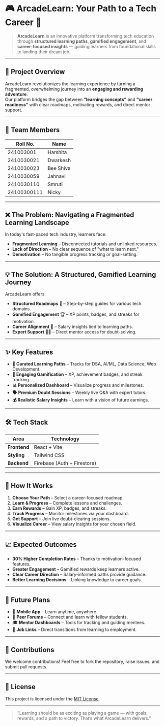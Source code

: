 # 🎮 ArcadeLearn: Your Path to a Tech Career 🚀

> **ArcadeLearn** is an innovative platform transforming tech education through **structured learning paths**, **gamified engagement**, and **career-focused insights** — guiding learners from foundational skills to landing their dream job.

---

## 📖 **Project Overview**
ArcadeLearn revolutionizes the learning experience by turning a fragmented, overwhelming journey into an **engaging and rewarding adventure**.  
Our platform bridges the gap between **"learning concepts"** and **"career readiness"** with clear roadmaps, motivating rewards, and direct mentor support.

---

## 👥 **Team Members**
| Roll No.     | Name        |
|--------------|-------------|
| 241003001    | Harshita    |
| 2410030021   | Dwarkesh    |
| 2410030023   | Bee Shiva   |
| 2410030059   | Jahnavi     |
| 2410030110   | Smruti      |
| 24100300111  | Nicky       |

---

## ❌ **The Problem**: Navigating a Fragmented Learning Landscape
In today's fast-paced tech industry, learners face:
- **Fragmented Learning** – Disconnected tutorials and unlinked resources.
- **Lack of Direction** – No clear sequence of "what to learn next."
- **Demotivation** – No tangible progress tracking or goal-setting.

---

## 💡 **The Solution**: A Structured, Gamified Learning Journey
ArcadeLearn offers:
- **Structured Roadmaps** 📍 – Step-by-step guides for various tech domains.
- **Gamified Engagement** 🏆 – XP points, badges, and streaks for motivation.
- **Career Alignment** 💼 – Salary insights tied to learning paths.
- **Expert Support** 👩‍🏫 – Direct mentor access for doubt-solving.

---

## ✨ **Key Features**
- **🎯 Curated Learning Paths** – Tracks for DSA, AI/ML, Data Science, Web Development.
- **🏅 Engaging Gamification** – XP, achievement badges, and streak tracking.
- **📊 Personalized Dashboard** – Visualize progress and milestones.
- **🗣 Premium Doubt Sessions** – Weekly live Q&A with expert tutors.
- **💰 Realistic Salary Insights** – Learn with a vision of future earnings.

---

## 🛠 **Tech Stack**
| Area       | Technology |
|------------|------------|
| **Frontend** | React + Vite |
| **Styling**  | Tailwind CSS |
| **Backend**  | Firebase (Auth + Firestore) |

---

## 🔄 **How It Works**
1. **Choose Your Path** – Select a career-focused roadmap.
2. **Learn & Progress** – Complete lessons and challenges.
3. **Earn Rewards** – Gain XP, badges, and streaks.
4. **Track Progress** – Monitor milestones via your dashboard.
5. **Get Support** – Join live doubt-clearing sessions.
6. **Visualize Career** – View salary insights for your chosen field.

---

## 📈 **Expected Outcomes**
- **30% Higher Completion Rates** – Thanks to motivation-focused features.
- **Greater Engagement** – Gamified rewards keep learners active.
- **Clear Career Direction** – Salary-informed paths provide guidance.
- **Better Learning Decisions** – Linking knowledge to career goals.

---

## 🚀 **Future Plans**
- 📱 **Mobile App** – Learn anytime, anywhere.
- 👥 **Peer Forums** – Connect and learn with fellow students.
- 🎓 **Mentor Dashboards** – Tools for tracking and guiding mentees.
- 💼 **Job Links** – Direct transitions from learning to employment.

---

## 📌 **Contributions**
We welcome contributions! Feel free to fork the repository, raise issues, and submit pull requests.

---

## 📜 **License**
This project is licensed under the [MIT License](LICENSE).

---

> “Learning should be as exciting as playing a game — with goals, rewards, and a path to victory. That’s what ArcadeLearn delivers.”
